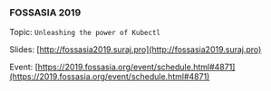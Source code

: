 ### FOSSASIA 2019

Topic: `Unleashing the power of Kubectl`

Slides: [http://fossasia2019.suraj.pro](http://fossasia2019.suraj.pro)

Event: [https://2019.fossasia.org/event/schedule.html#4871](https://2019.fossasia.org/event/schedule.html#4871)
